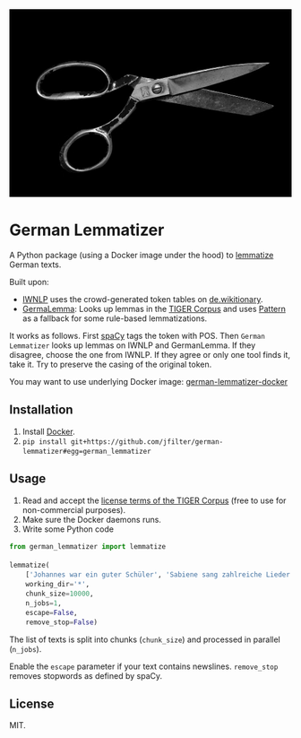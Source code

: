 <div align="center">
  <img src="matt-artz-353291-unsplash.jpg" alt="Scissors">
</div>

# German Lemmatizer

A Python package (using a Docker image under the hood) to [lemmatize](https://en.wikipedia.org/wiki/Lemmatisation) German texts.

Built upon:

-   [IWNLP](https://github.com/Liebeck/spacy-iwnlp) uses the crowd-generated token tables on [de.wikitionary](https://de.wiktionary.org/).
-   [GermaLemma](https://github.com/WZBSocialScienceCenter/germalemma): Looks up lemmas in the [TIGER Corpus](http://www.ims.uni-stuttgart.de/forschung/ressourcen/korpora/TIGERCorpus/) and uses [Pattern](https://www.clips.uantwerpen.be/pattern) as a fallback for some rule-based lemmatizations.

It works as follows. First [spaCy](https://spacy.io/) tags the token with POS. Then `German Lemmatizer` looks up lemmas on IWNLP and GermanLemma. If they disagree, choose the one from IWNLP. If they agree or only one tool finds it, take it. Try to preserve the casing of the original token.

You may want to use underlying Docker image: [german-lemmatizer-docker](https://github.com/jfilter/german-lemmatizer-docker)

## Installation

1. Install [Docker](https://docs.docker.com/).
2. `pip install git+https://github.com/jfilter/german-lemmatizer#egg=german_lemmatizer`

## Usage

1. Read and accept the [license terms of the TIGER Corpus](http://www.ims.uni-stuttgart.de/forschung/ressourcen/korpora/TIGERCorpus/license/htmlicense.html) (free to use for non-commercial purposes).
2. Make sure the Docker daemons runs.
3. Write some Python code

```python
from german_lemmatizer import lemmatize

lemmatize(
    ['Johannes war ein guter Schüler', 'Sabiene sang zahlreiche Lieder'],
    working_dir='*',
    chunk_size=10000,
    n_jobs=1,
    escape=False,
    remove_stop=False)
```

The list of texts is split into chunks (`chunk_size`) and processed in parallel (`n_jobs`).

Enable the `escape` parameter if your text contains newslines. `remove_stop` removes stopwords as defined by spaCy.

## License

MIT.

